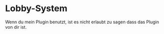 # Lobby-System
Wenn du mein Plugin benutzt, ist es nicht erlaubt zu sagen dass das Plugin von dir ist.

